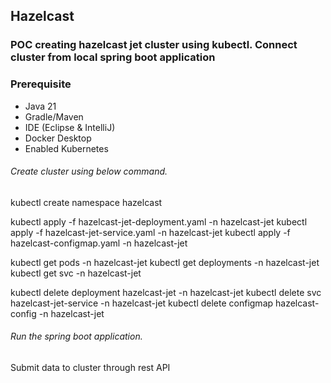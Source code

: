 ## Hazelcast

### POC creating hazelcast jet cluster using kubectl. Connect cluster from local spring boot application 

### Prerequisite

* Java 21
* Gradle/Maven
* IDE (Eclipse & IntelliJ)
* Docker Desktop
* Enabled Kubernetes

###### Create cluster using below command.

kubectl create namespace hazelcast

kubectl apply -f hazelcast-jet-deployment.yaml -n hazelcast-jet
kubectl apply -f hazelcast-jet-service.yaml -n hazelcast-jet
kubectl apply -f hazelcast-configmap.yaml -n hazelcast-jet

kubectl get pods -n hazelcast-jet
kubectl get deployments -n hazelcast-jet
kubectl get svc -n hazelcast-jet

kubectl delete deployment hazelcast-jet -n hazelcast-jet
kubectl delete svc hazelcast-jet-service -n hazelcast-jet
kubectl delete configmap hazelcast-config -n hazelcast-jet

###### Run the spring boot application.
Submit data to cluster through rest API


